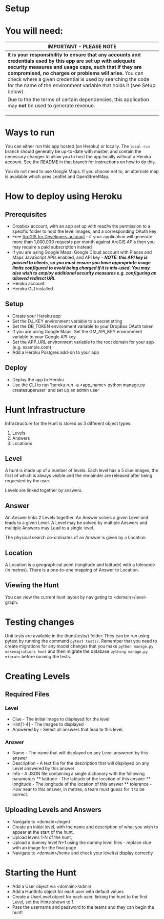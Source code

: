 # Setup

You will need:
=======
| **IMPORTANT - PLEASE NOTE** |
| --- |
| **It is your responsibility to ensure that any accounts and credentials used by this app are set up with adequate security measures and usage caps, such that if they are compromised, no charges or problems will arise.** You can check where a given credential is used by searching the code for the name of the environment variable that holds it (see Setup below). |
| Due to the the terms of certain dependencies, this application may **not** be used to generate revenue. |

-----

# Ways to run
You can either run this app hosted (on Heroku) or locally. 
The `local-run` branch should generally be up-to-date with master, and contain the necessary changes to allow you to host the app locally without a Heroku account. See the README in that branch for instructions on how to do this.

You do not need to use Google Maps. If you choose not to, an alternate map is available which uses Leaflet and OpenStreetMap.

# How to deploy using Heroku
## Prerequisites
- Dropbox account, with an app set up with read/write permission to a specific folder to hold the level images, and a corresponding OAuth key
- Free [ArcGIS for Developers account](https://developers.arcgis.com/en/plans) - if your application will generate more than 1,000,000 requests per month against ArcGIS APIs then you may require a paid subscription instead
- If you are using Google Maps: Google Cloud account with Places and Maps JavaScript APIs enabled, and API key - ***NOTE: this API key is passed to clients, so you must ensure you have appropriate usage limits configured to avoid being charged if it is mis-used. You may also wish to employ additional security measures e.g. configuring an allowed redirect URI.***
- Heroku account
- Heroku CLI installed

## Setup
- Create your Heroku app
- Set the DJ_KEY environment variable to a secret string
- Set the DB_TOKEN environment variable to your DropBox OAuth token
- If you are using Google Maps: Set the GM_API_KEY environment variable to your Google API key
- Set the APP_URL environment variable to the root domain for your app (e.g. example.com)
- Add a Heroku Postgres add-on to your app

## Deploy
- Deploy the app to Heroku
- Use the CLI to run 'heroku run -a <app_name> python manage.py createsuperuser' and set up an admin user

# Hunt Infrastructure
Infrastructure for the Hunt is stored as 3 different object types:
1. Levels
1. Answers
1. Locations

## Level

A hunt is made up of a number of levels. Each level has a 5 clue images, the first of which is always visible and the remainder are released
after being requested by the user.

Levels are linked together by answers.

## Answer

An Answer links 2 Levels together. An Answer solves a given Level and leads to a given Level. A Level may be solved by multiple Answers and multiple Answers may Lead
to a single level.

The physical search co-ordinates of an Answer is given by a Location.

## Location

A Location is a geographical point (longitude and latitude) with a tolerance (in metres). There is a one-to-one mapping of Answer to Location.

## Viewing the Hunt

You can view the current hunt layout by navigating to \<domain\>/level-graph.

# Testing changes

Unit tests are available in the (hunt/tests/) folder. They can be run using pytest by running the command `pytest tests/`. Remember that you need to create migrations for any model changes that you make `python manage.py makemigrations hunt` and then migrate the database `pythong manage.py migrate` before running the tests.

# Creating Levels

## Required Files

### Level

* Clue - The initial image to displayed for the level
* Hint[1-4] - The images to displayed
* Answered by - Select all answers that lead to this level.

### Answer

* Name - The name that will displayed on any Level answered by this answer
* Description - A text file for the description that will displayed on any Level answered by this answer
* Info - A JSON file containing a single dictionary with the following parameters
** latitude - The latitude of the location of this answer
** longitude - The longitude of the location of this answer
** tolerance - How near to this answer, in metres, a team must guess for it to be correct.

## Uploading Levels and Answers
- Navigate to \<domain\>/mgmt
- Create an initial level, with the name and description of what you wish to appear at the start of the hunt.
- Upload levels 1-N of the hunt, 
- Upload a dummy level N+1 using the dummy level files - replace clue with an image for the final page
- Navigate to \<domain\>/home and check your level(s) display correctly

# Starting the Hunt

- Add a User object via \<domain\>/admin
- Add a HuntInfo object for each user with default values
- Create a UserLevel object for each user, linking the hunt to the first Level, set the Hints shown to 1.
- Pass the username and password to the teams and they can begin the hunt!